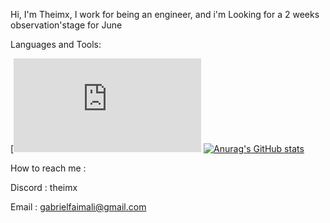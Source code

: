 Hi, I'm Theimx, I work for being an engineer, and i'm Looking for a 2 weeks observation'stage for June 

Languages and Tools:

[![Python](https://cdn.jsdelivr.net/gh/devicons/devicon@v2.15.1/devicon.min.css)
[![Anurag's GitHub stats](https://github-readme-stats.vercel.app/api?username=Theimx)](https://github.com/anuraghazra/github-readme-stats)

How to reach me :

Discord : theimx

Email : gabrielfaimali@gmail.com 
